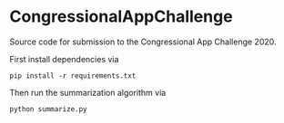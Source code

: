 # CongressionalAppChallenge
Source code for submission to the Congressional App Challenge 2020.

First install dependencies via

    pip install -r requirements.txt
    
Then run the summarization algorithm via

    python summarize.py
